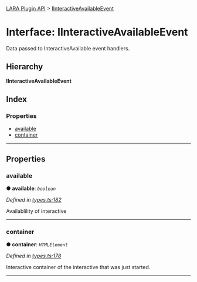 [LARA Plugin API](../README.md) > [IInteractiveAvailableEvent](../interfaces/iinteractiveavailableevent.md)

# Interface: IInteractiveAvailableEvent

Data passed to InteractiveAvailable event handlers.

## Hierarchy

**IInteractiveAvailableEvent**

## Index

### Properties

* [available](iinteractiveavailableevent.md#available)
* [container](iinteractiveavailableevent.md#container)

---

## Properties

<a id="available"></a>

###  available

**● available**: *`boolean`*

*Defined in [types.ts:182](https://github.com/concord-consortium/lara/blob/c29432d2/lara-typescript/src/plugin-api/types.ts#L182)*

Availablility of interactive

___
<a id="container"></a>

###  container

**● container**: *`HTMLElement`*

*Defined in [types.ts:178](https://github.com/concord-consortium/lara/blob/c29432d2/lara-typescript/src/plugin-api/types.ts#L178)*

Interactive container of the interactive that was just started.

___

